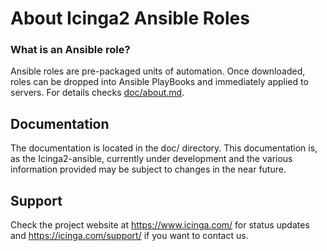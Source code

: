 # About Icinga2 Ansible Roles

### What is an Ansible role?

Ansible roles are pre-packaged units of automation. Once downloaded, roles can be dropped into Ansible PlayBooks and immediately applied to servers.
For details checks [doc/about.md](doc/about.md).

## Documentation

The documentation is located in the doc/ directory. This documentation is, as the Icinga2-ansible, currently under development and the various information provided may be subject to changes in the near future.

## Support

Check the project website at https://www.icinga.com/ for status updates and https://icinga.com/support/ if you want to contact us.
